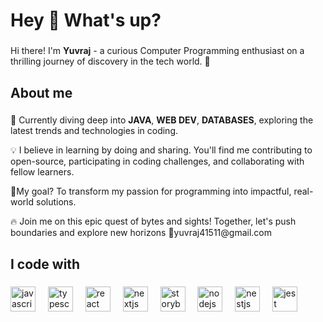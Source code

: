<h1 align="left">Hey 👋 What's up?</h1>

###

<p align="left"> Hi there! I'm <strong>Yuvraj</strong> - a curious Computer Programming enthusiast on a thrilling journey of discovery in the tech world. 🌟
</p>

###

<h2 align="left">About me</h2>

###

<p align="left">  🚀 Currently diving deep into <strong>JAVA</strong>, <strong>WEB DEV</strong>, <strong>DATABASES</strong>,
 exploring the latest trends and technologies in coding.</P><P>💡 I believe in learning by doing and sharing. You'll find me contributing to open-source, participating in coding challenges, and collaborating with fellow learners.</P><P>🎯My goal? To transform my passion for programming into impactful, real-world solutions.</P>
<P>🔥 Join me on this epic quest of bytes and sights! Together, let's push boundaries and explore new horizons
 🔗yuvraj41511@gmail.com
 </p>

###

<h2 align="left">I code with</h2>

###

<div align="left">
  <img src="https://cdn.jsdelivr.net/gh/devicons/devicon/icons/javascript/javascript-original.svg" height="40" alt="javascript logo"  />
  <img width="12" />
  <img src="https://cdn.jsdelivr.net/gh/devicons/devicon/icons/typescript/typescript-original.svg" height="40" alt="typescript logo"  />
  <img width="12" />
  <img src="https://cdn.jsdelivr.net/gh/devicons/devicon/icons/react/react-original.svg" height="40" alt="react logo"  />
  <img width="12" />
  <img src="https://cdn.jsdelivr.net/gh/devicons/devicon/icons/nextjs/nextjs-original.svg" height="40" alt="nextjs logo"  />
  <img width="12" />
  <img src="https://cdn.jsdelivr.net/gh/devicons/devicon/icons/storybook/storybook-original.svg" height="40" alt="storybook logo"  />
  <img width="12" />
  <img src="https://cdn.jsdelivr.net/gh/devicons/devicon/icons/nodejs/nodejs-original.svg" height="40" alt="nodejs logo"  />
  <img width="12" />
  <img src="https://cdn.jsdelivr.net/gh/devicons/devicon/icons/nestjs/nestjs-plain.svg" height="40" alt="nestjs logo"  />
  <img width="12" />
  <img src="https://cdn.jsdelivr.net/gh/devicons/devicon/icons/jest/jest-plain.svg" height="40" alt="jest logo"  />
</div>

###
